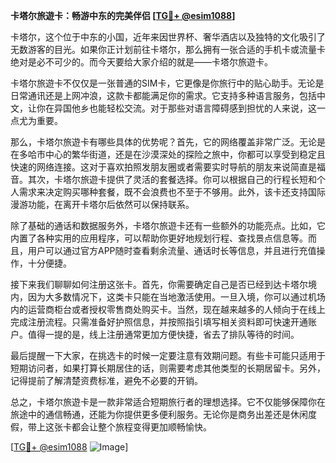 **卡塔尔旅遊卡：畅游中东的完美伴侣 [[TG💪+ @esim1088](https://t.me/s/esim1088)]**

卡塔尔，这个位于中东的小国，近年来因世界杯、奢华酒店以及独特的文化吸引了无数游客的目光。如果你正计划前往卡塔尔，那么拥有一张合适的手机卡或流量卡绝对是必不可少的。而今天要给大家介绍的就是——卡塔尔旅遊卡。

卡塔尔旅遊卡不仅仅是一张普通的SIM卡，它更像是你旅行中的贴心助手。无论是日常通讯还是上网冲浪，这款卡都能满足你的需求。它支持多种语言服务，包括中文，让你在异国他乡也能轻松交流。对于那些对语言障碍感到担忧的人来说，这一点尤为重要。

那么，卡塔尔旅遊卡有哪些具体的优势呢？首先，它的网络覆盖非常广泛。无论是在多哈市中心的繁华街道，还是在沙漠深处的探险之旅中，你都可以享受到稳定且快速的网络连接。这对于喜欢拍照发朋友圈或者需要实时导航的朋友来说简直是福音。其次，卡塔尔旅遊卡提供了灵活的套餐选择。你可以根据自己的行程长短和个人需求来决定购买哪种套餐，既不会浪费也不至于不够用。此外，该卡还支持国际漫游功能，在离开卡塔尔后依然可以保持联系。

除了基础的通话和数据服务外，卡塔尔旅遊卡还有一些额外的功能亮点。比如，它内置了各种实用的应用程序，可以帮助你更好地规划行程、查找景点信息等。而且，用户可以通过官方APP随时查看剩余流量、通话时长等信息，并且进行充值操作，十分便捷。

接下来我们聊聊如何注册这张卡。首先，你需要确定自己是否已经到达卡塔尔境内，因为大多数情况下，这类卡只能在当地激活使用。一旦入境，你可以通过机场内的运营商柜台或者授权零售商处购买卡。当然，现在越来越多的人倾向于在线上完成注册流程。只需准备好护照信息，并按照指引填写相关资料即可快速开通账户。值得一提的是，线上注册通常更加方便快捷，省去了排队等待的时间。

最后提醒一下大家，在挑选卡的时候一定要注意有效期问题。有些卡可能只适用于短期访问者，如果打算长期居住的话，则需要考虑其他类型的长期居留卡。另外，记得提前了解清楚资费标准，避免不必要的开销。

总之，卡塔尔旅遊卡是一款非常适合短期旅行者的理想选择。它不仅能够保障你在旅途中的通信畅通，还能为你提供更多便利服务。无论你是商务出差还是休闲度假，带上这张卡都会让整个旅程变得更加顺畅愉快。

[[TG💪+ @esim1088](https://t.me/s/esim1088) ![Image](https://i.postimg.cc/4NQfJmqS/Snipaste-2025-05-13-00-14-12.png)]